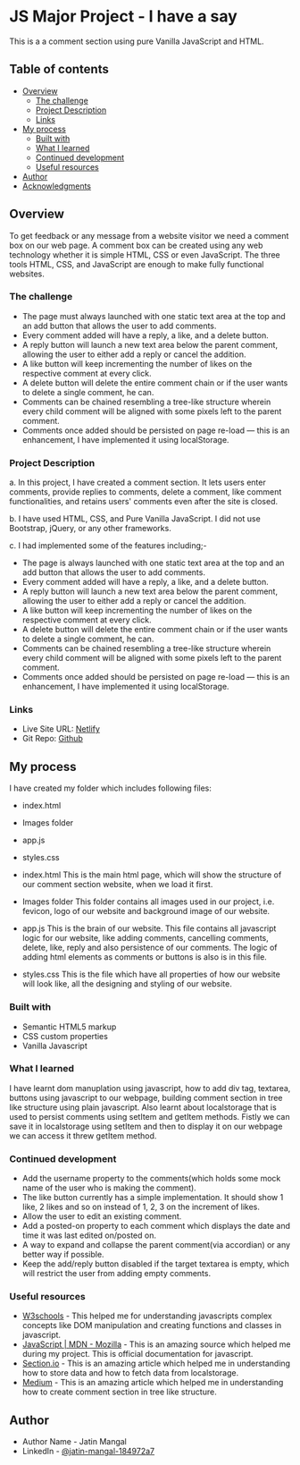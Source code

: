 # JS Major Project - I have a say

This is a a comment section using pure Vanilla JavaScript and HTML.

## Table of contents

- [Overview](#overview)
  - [The challenge](#the-challenge)
  - [Project Description](#project-description)
  - [Links](#links)
- [My process](#my-process)
  - [Built with](#built-with)
  - [What I learned](#what-i-learned)
  - [Continued development](#continued-development)
  - [Useful resources](#useful-resources)
- [Author](#author)
- [Acknowledgments](#acknowledgments)

## Overview

To get feedback or any message from a website visitor we need a comment box on our web page. A comment box can be created using any web technology whether it is simple HTML, CSS or even JavaScript. The three tools HTML, CSS, and JavaScript are enough to make fully functional websites.

### The challenge
- The page must always launched with one static text area at the top and an add button that allows the user to add comments.
- Every comment added will have a reply, a like, and a delete button.
- A reply button will launch a new text area below the parent comment, allowing the user to either add a reply or cancel the addition.
- A like button will keep incrementing the number of likes on the respective comment at every click.
- A delete button will delete the entire comment chain or if the user wants to delete a single comment, he can.
- Comments can be chained resembling a tree-like structure wherein every child comment will be aligned with some pixels left to the parent comment.
- Comments once added should be persisted on page re-load — this is an enhancement, I have implemented it using localStorage.


### Project Description
a. In this project, I have created a comment section. It lets users enter comments, provide replies to comments, delete a comment, like comment functionalities, and retains users' comments even after the site is closed. 
   

b. I have used HTML, CSS, and Pure Vanilla JavaScript. I did not use Bootstrap, jQuery, or any other frameworks.

c. I had implemented some of the features including;-
   - The page is always launched with one static text area at the top and an add button that allows the user to add comments.
   - Every comment added will have a reply, a like, and a delete button.
   - A reply button will launch a new text area below the parent comment, allowing the user to either add a reply or cancel the addition.
   - A like button will keep incrementing the number of likes on the respective comment at every click.
   - A delete button will delete the entire comment chain or if the user wants to delete a single comment, he can.
   - Comments can be chained resembling a tree-like structure wherein every child comment will be aligned with some pixels left to the parent comment.
   - Comments once added should be persisted on page re-load — this is an enhancement, I have implemented it using localStorage.


### Links

- Live Site URL: [Netlify](https://jatin-i-have-a-say.netlify.app/)
- Git Repo: [Github](https://github.com/JatinM95/JS-Major-Project---I-have-a-Say-)

## My process

I have created my folder which includes following files:
- index.html
- Images folder
- app.js
- styles.css

- index.html
This is the main html page, which will show the structure of our comment section website, when we load it first.

- Images folder
This folder contains all images used in our project, i.e. fevicon, logo of our website and background image of our website.

- app.js
This is the brain of our website. This file contains all javascript logic for our website, like adding comments, cancelling comments, delete, like, reply and also persistence of our comments. The logic of adding html elements as comments or buttons is also is in this file. 

- styles.css
This is the file which have all properties of how our website will look like, all the designing and styling of our website.

### Built with

- Semantic HTML5 markup
- CSS custom properties
- Vanilla Javascript

### What I learned

I have learnt dom manuplation using javascript, how to add div tag, textarea, buttons using javascript to our webpage, building comment section in tree like structure using plain javascript. Also learnt about localstorage that is used to persist comments using setItem and getItem methods. Fistly we can save it in localstorage using setItem and then to display it on our webpage we can access it threw getItem method.

### Continued development

- Add the username property to the comments(which holds some mock name of the user who is making the comment).
- The like button currently has a simple implementation. It should show 1 like, 2 likes and so on instead of 1, 2, 3 on the increment of likes.
- Allow the user to edit an existing comment.
- Add a posted-on property to each comment which displays the date and time it was last edited on/posted on.
- A way to expand and collapse the parent comment(via accordian) or any better way if possible.
- Keep the add/reply button disabled if the target textarea is empty, which will restrict the user from adding empty comments.


### Useful resources

- [W3schools](https://www.w3schools.com/js/default.asp) - This helped me for understanding javascripts complex concepts like DOM manipulation and creating functions and classes in javascript.
- [JavaScript | MDN - Mozilla](https://developer.mozilla.org/en-US/docs/Web/JavaScript) - This is an amazing source which helped me during my project. This is official documentation for javascript.
- [Section.io](https://www.section.io/engineering-education/how-to-use-localstorage-with-javascript/) - This is an amazing article which helped me in understanding how to store data and how to fetch data from localstorage.
- [Medium](https://javascript.plainenglish.io/how-to-create-a-comment-section-using-html-and-vanilla-js-aa6b6a53b9cf) - This is an amazing article which helped me in understanding how to create comment section in tree like structure.


## Author

- Author Name - Jatin Mangal
- LinkedIn - [@jatin-mangal-184972a7](https://www.linkedin.com/in/jatin-mangal-184972a7/)

